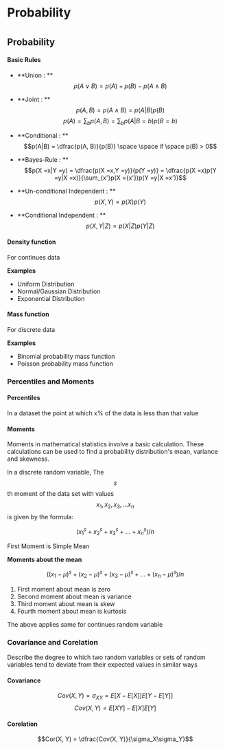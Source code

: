 # Probability

#
## Probability

#### Basic Rules

* **Union : **
$$p(A \lor B) = p(A)+p(B)-p(A \land B)$$

* **Joint : **
$$p(A, B) = p(A \land B) = p(A|B)p(B)$$
$$p(A) = \displaystyle\sum_b p(A, B) = \displaystyle\sum_bp(A|B = b)p(B = b)$$

* **Conditional : **
$$p(A|B) = \dfrac{p(A, B)}{p(B)} \space \space if \space p(B) > 0$$

* **Bayes-Rule : **
$$p(X =x|Y =y) = \dfrac{p(X =x,Y =y)}{p(Y =y)} = \dfrac{p(X =x)p(Y =y|X =x)}{\sum_{x'}p(X ={x'})p(Y =y|X =x')}$$

* **Un-conditional Independent : **
$$p(X,Y)=p(X)p(Y)$$

* **Conditional Independent : **
$$p(X, Y |Z) = p(X|Z)p(Y |Z)$$


#### Density function
For continues data

**Examples**

* Uniform Distribution
* Normal/Gaussian Distribution
* Exponential Distribution

#### Mass function
For discrete data

**Examples**

* Binomial probability mass function
* Poisson probability mass function

### Percentiles and Moments

#### Percentiles

In a dataset the point at which x% of the data is less than that value

#### Moments

Moments in mathematical statistics involve a basic calculation. These calculations can be used to find a probability distribution's mean, variance and skewness.

In a discrete random variable,
The $$s$$th moment of the data set with values $$x_1, x_2, x_3,...x_n$$ is given by the formula:

$$(x_1^s + x_2^s + x_3^s + ... + x_n^s)/n$$

First Moment is Simple Mean

**Moments about the mean**

$$((x_1-\mu)^s + (x_2-\mu)^s + (x_3-\mu)^s + ... + (x_n-\mu)^s)/n$$

1. First moment about mean is zero
2. Second moment about mean is variance
3. Third moment about mean is skew
4. Fourth moment about mean is kurtosis

The above applies same for continues random variable

### Covariance and Corelation

Describe the degree to which two random variables or sets of random variables tend to deviate from their expected values in similar ways

#### Covariance

$$Cov(X, Y) = \sigma_{XY} = E[X - E[X]]E[Y - E[Y]]$$
$$Cov(X, Y) = E[XY] - E[X]E[Y]$$

#### Corelation

$$Cor(X, Y) = \dfrac{Cov(X, Y)}{\sigma_X\sigma_Y}$$
